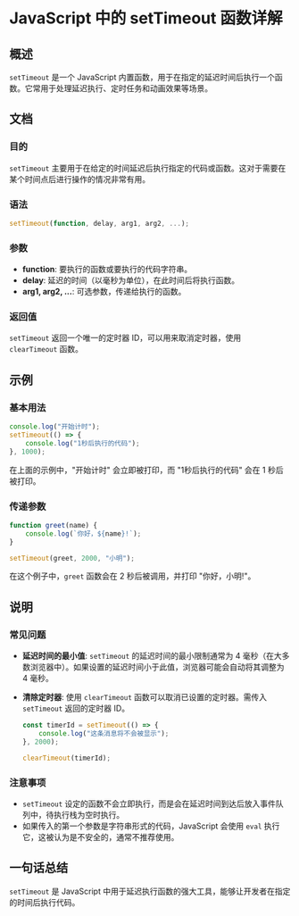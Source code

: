 <!--
Meta Description: # JavaScript 中的 setTimeout 函数详解 ## 概述 `setTimeout` 是一个 JavaScript 内置函数，用于在指定的延迟时间后执行一个函数。它常用于处理延迟执行、定时任务和动画效果等场景。 ## 文档 ### 目的 `setTimeout` 主要用于在给定的时间...
Meta Keywords: settimeout, javascript, console, log, function
-->

# JavaScript 中的 setTimeout 函数详解

## 概述
`setTimeout` 是一个 JavaScript 内置函数，用于在指定的延迟时间后执行一个函数。它常用于处理延迟执行、定时任务和动画效果等场景。

## 文档
### 目的
`setTimeout` 主要用于在给定的时间延迟后执行指定的代码或函数。这对于需要在某个时间点后进行操作的情况非常有用。

### 语法
```javascript
setTimeout(function, delay, arg1, arg2, ...);
```

### 参数
- **function**: 要执行的函数或要执行的代码字符串。
- **delay**: 延迟的时间（以毫秒为单位），在此时间后将执行函数。
- **arg1, arg2, ...**: 可选参数，传递给执行的函数。

### 返回值
`setTimeout` 返回一个唯一的定时器 ID，可以用来取消定时器，使用 `clearTimeout` 函数。

## 示例
### 基本用法
```javascript
console.log("开始计时");
setTimeout(() => {
    console.log("1秒后执行的代码");
}, 1000);
```
在上面的示例中，"开始计时" 会立即被打印，而 "1秒后执行的代码" 会在 1 秒后被打印。

### 传递参数
```javascript
function greet(name) {
    console.log(`你好，${name}!`);
}

setTimeout(greet, 2000, "小明");
```
在这个例子中，`greet` 函数会在 2 秒后被调用，并打印 "你好，小明!"。

## 说明
### 常见问题
- **延迟时间的最小值**: `setTimeout` 的延迟时间的最小限制通常为 4 毫秒（在大多数浏览器中）。如果设置的延迟时间小于此值，浏览器可能会自动将其调整为 4 毫秒。
  
- **清除定时器**: 使用 `clearTimeout` 函数可以取消已设置的定时器。需传入 `setTimeout` 返回的定时器 ID。
  
  ```javascript
  const timerId = setTimeout(() => {
      console.log("这条消息将不会被显示");
  }, 2000);
  
  clearTimeout(timerId);
  ```

### 注意事项
- `setTimeout` 设定的函数不会立即执行，而是会在延迟时间到达后放入事件队列中，待执行栈为空时执行。
- 如果传入的第一个参数是字符串形式的代码，JavaScript 会使用 `eval` 执行它，这被认为是不安全的，通常不推荐使用。

## 一句话总结
`setTimeout` 是 JavaScript 中用于延迟执行函数的强大工具，能够让开发者在指定的时间后执行代码。